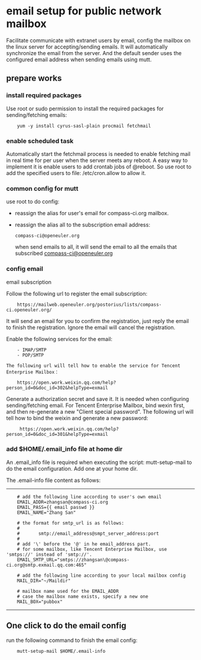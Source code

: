 # email setup for public network mailbox

Facilitate communicate with extranet users by email, config the mailbox on the linux server for accepting/sending emails.
It will automatically synchronize the email from the server.
And the default sender uses the configured email address when sending emails using mutt.

## prepare works

### install required packages

Use root or sudo permission to install the required packages for sending/fetching emails:

        yum -y install cyrus-sasl-plain procmail fetchmail

### enable scheduled task

Automatically start the fetchmail process is needed to enable fetching mail in real time for per user when the server meets any reboot. 
A easy way to implement it is enable users to add crontab jobs of @reboot.
So use root to add the specified users to file: /etc/cron.allow to allow it.

### common config for mutt

use root to do config:
  - reassign the alias for user's email for compass-ci.org mailbox.
  - reassign the alias all to the subscription email address:

        compass-ci@openeuler.org

    when send emails to all, it will send the email to all the emails that subscribed compass-ci@openeuler.org

### config email

email subscription

  Follow the following url to register the email subscription:

        https://mailweb.openeuler.org/postorius/lists/compass-ci.openeuler.org/

  It will send an email for you to confirm the registration, just reply the email to finish the registration.
  Ignore the email will cancel the registration.


  Enable the following services for the email:

        - IMAP/SMTP
        - POP/SMTP

    The following url will tell how to enable the service for Tencent Enterprise Mailbox：

        https://open.work.weixin.qq.com/help?person_id=0&doc_id=302&helpType=exmail

  Generate a authorization secret and save it. It is needed when configuring sending/fetching email.
  For Tencent Enterprise Mailbox, bind wexin first, and then re-generate a new "Client special password".
  The following url will tell how to bind the weixin and generate a new password:

         https://open.work.weixin.qq.com/help?person_id=0&doc_id=301&helpType=exmail

### add $HOME/.email_info file at home dir

An .email_info file is required when executing the script: mutt-setup-mail to do the email configuration. Add one at your home dir.

The .email-info file content as follows:

---
        # add the following line according to user's own email
        EMAIL_ADDR=zhangsan@compass-ci.org
        EMAIL_PASS={{ email passwd }}
        EMAIL_NAME="Zhang San"

        # the format for smtp_url is as follows:
        #
        #       smtp://email_address@smpt_server_address:port
        #
        # add '\' before the '@' in he email_address part.
        # for some mailbox, like Tencent Enterprise Mailbox, use 'smtps://' instead of 'smtp://'.
        EMAIL_SMTP_URL="smtps://zhangsan\@compass-ci.org@smtp.exmail.qq.com:465"

        # add the following line according to your local mailbox config
        MAIL_DIR="~/Maildir"

        # mailbox name used for the EMAIL_ADDR
        # case the mailbox name exists, specify a new one
        MAIL_BOX="pubbox"
---

## One click to do the email config

run the following command to finish the email config:

        mutt-setup-mail $HOME/.email-info
